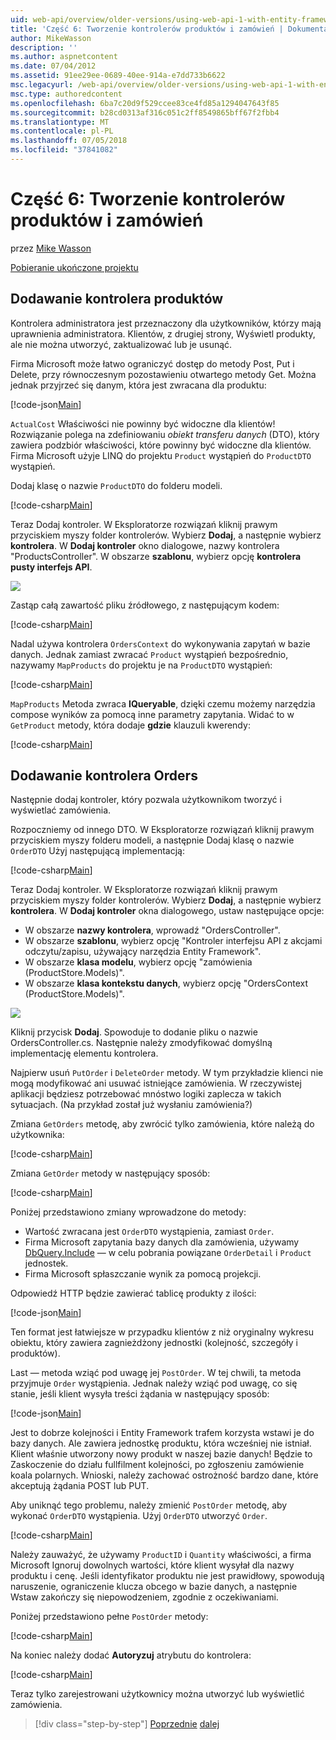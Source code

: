 ```yaml
---
uid: web-api/overview/older-versions/using-web-api-1-with-entity-framework-5/using-web-api-with-entity-framework-part-6
title: 'Część 6: Tworzenie kontrolerów produktów i zamówień | Dokumentacja firmy Microsoft'
author: MikeWasson
description: ''
ms.author: aspnetcontent
ms.date: 07/04/2012
ms.assetid: 91ee29ee-0689-40ee-914a-e7dd733b6622
msc.legacyurl: /web-api/overview/older-versions/using-web-api-1-with-entity-framework-5/using-web-api-with-entity-framework-part-6
msc.type: authoredcontent
ms.openlocfilehash: 6ba7c20d9f529ccee83ce4fd85a1294047643f85
ms.sourcegitcommit: b28cd0313af316c051c2ff8549865bff67f2fbb4
ms.translationtype: MT
ms.contentlocale: pl-PL
ms.lasthandoff: 07/05/2018
ms.locfileid: "37841082"
---
```

<a name="part-6-creating-product-and-order-controllers"></a>Część 6: Tworzenie kontrolerów produktów i zamówień
====================
przez [Mike Wasson](https://github.com/MikeWasson)

[Pobieranie ukończone projektu](http://code.msdn.microsoft.com/ASP-NET-Web-API-with-afa30545)

## <a name="add-a-products-controller"></a>Dodawanie kontrolera produktów

Kontrolera administratora jest przeznaczony dla użytkowników, którzy mają uprawnienia administratora. Klientów, z drugiej strony, Wyświetl produkty, ale nie można utworzyć, zaktualizować lub je usunąć.

Firma Microsoft może łatwo ograniczyć dostęp do metody Post, Put i Delete, przy równoczesnym pozostawieniu otwartego metody Get. Można jednak przyjrzeć się danym, która jest zwracana dla produktu:

[!code-json[Main](using-web-api-with-entity-framework-part-6/samples/sample1.json?highlight=1)]

`ActualCost` Właściwości nie powinny być widoczne dla klientów! Rozwiązanie polega na zdefiniowaniu *obiekt transferu danych* (DTO), który zawiera podzbiór właściwości, które powinny być widoczne dla klientów. Firma Microsoft użyje LINQ do projektu `Product` wystąpień do `ProductDTO` wystąpień.

Dodaj klasę o nazwie `ProductDTO` do folderu modeli.

[!code-csharp[Main](using-web-api-with-entity-framework-part-6/samples/sample2.cs)]

Teraz Dodaj kontroler. W Eksploratorze rozwiązań kliknij prawym przyciskiem myszy folder kontrolerów. Wybierz **Dodaj**, a następnie wybierz **kontrolera**. W **Dodaj kontroler** okno dialogowe, nazwy kontrolera &quot;ProductsController&quot;. W obszarze **szablonu**, wybierz opcję **kontrolera pusty interfejs API**.

![](using-web-api-with-entity-framework-part-6/_static/image1.png)

Zastąp całą zawartość pliku źródłowego, z następującym kodem:

[!code-csharp[Main](using-web-api-with-entity-framework-part-6/samples/sample3.cs)]

Nadal używa kontrolera `OrdersContext` do wykonywania zapytań w bazie danych. Jednak zamiast zwracać `Product` wystąpień bezpośrednio, nazywamy `MapProducts` do projektu je na `ProductDTO` wystąpień:

[!code-csharp[Main](using-web-api-with-entity-framework-part-6/samples/sample4.cs?highlight=1)]

`MapProducts` Metoda zwraca **IQueryable**, dzięki czemu możemy narzędzia compose wyników za pomocą inne parametry zapytania. Widać to w `GetProduct` metody, która dodaje **gdzie** klauzuli kwerendy:

[!code-csharp[Main](using-web-api-with-entity-framework-part-6/samples/sample5.cs?highlight=2)]

## <a name="add-an-orders-controller"></a>Dodawanie kontrolera Orders

Następnie dodaj kontroler, który pozwala użytkownikom tworzyć i wyświetlać zamówienia.

Rozpoczniemy od innego DTO. W Eksploratorze rozwiązań kliknij prawym przyciskiem myszy folderu modeli, a następnie Dodaj klasę o nazwie `OrderDTO` Użyj następującą implementacją:

[!code-csharp[Main](using-web-api-with-entity-framework-part-6/samples/sample6.cs)]

Teraz Dodaj kontroler. W Eksploratorze rozwiązań kliknij prawym przyciskiem myszy folder kontrolerów. Wybierz **Dodaj**, a następnie wybierz **kontrolera**. W **Dodaj kontroler** okna dialogowego, ustaw następujące opcje:

- W obszarze **nazwy kontrolera**, wprowadź "OrdersController".
- W obszarze **szablonu**, wybierz opcję "Kontroler interfejsu API z akcjami odczytu/zapisu, używający narzędzia Entity Framework".
- W obszarze **klasa modelu**, wybierz opcję &quot;zamówienia (ProductStore.Models)&quot;.
- W obszarze **klasa kontekstu danych**, wybierz opcję &quot;OrdersContext (ProductStore.Models)&quot;.

![](using-web-api-with-entity-framework-part-6/_static/image2.png)

Kliknij przycisk **Dodaj**. Spowoduje to dodanie pliku o nazwie OrdersController.cs. Następnie należy zmodyfikować domyślną implementację elementu kontrolera.

Najpierw usuń `PutOrder` i `DeleteOrder` metody. W tym przykładzie klienci nie mogą modyfikować ani usuwać istniejące zamówienia. W rzeczywistej aplikacji będziesz potrzebować mnóstwo logiki zaplecza w takich sytuacjach. (Na przykład został już wysłaniu zamówienia?)

Zmiana `GetOrders` metodę, aby zwrócić tylko zamówienia, które należą do użytkownika:

[!code-csharp[Main](using-web-api-with-entity-framework-part-6/samples/sample7.cs)]

Zmiana `GetOrder` metody w następujący sposób:

[!code-csharp[Main](using-web-api-with-entity-framework-part-6/samples/sample8.cs)]

Poniżej przedstawiono zmiany wprowadzone do metody:

- Wartość zwracana jest `OrderDTO` wystąpienia, zamiast `Order`.
- Firma Microsoft zapytania bazy danych dla zamówienia, używamy [DbQuery.Include](https://msdn.microsoft.com/library/gg696395) — w celu pobrania powiązane `OrderDetail` i `Product` jednostek.
- Firma Microsoft spłaszczanie wynik za pomocą projekcji.

Odpowiedź HTTP będzie zawierać tablicę produkty z ilości:

[!code-json[Main](using-web-api-with-entity-framework-part-6/samples/sample9.json)]

Ten format jest łatwiejsze w przypadku klientów z niż oryginalny wykresu obiektu, który zawiera zagnieżdżony jednostki (kolejność, szczegóły i produktów).

Last — metoda wziąć pod uwagę jej `PostOrder`. W tej chwili, ta metoda przyjmuje `Order` wystąpienia. Jednak należy wziąć pod uwagę, co się stanie, jeśli klient wysyła treści żądania w następujący sposób:

[!code-json[Main](using-web-api-with-entity-framework-part-6/samples/sample10.json)]

Jest to dobrze kolejności i Entity Framework trafem korzysta wstawi je do bazy danych. Ale zawiera jednostkę produktu, która wcześniej nie istniał. Klient właśnie utworzony nowy produkt w naszej bazie danych! Będzie to Zaskoczenie do działu fullfilment kolejności, po zgłoszeniu zamówienie koala polarnych. Wnioski, należy zachować ostrożność bardzo dane, które akceptują żądania POST lub PUT.

Aby uniknąć tego problemu, należy zmienić `PostOrder` metodę, aby wykonać `OrderDTO` wystąpienia. Użyj `OrderDTO` utworzyć `Order`.

[!code-csharp[Main](using-web-api-with-entity-framework-part-6/samples/sample11.cs)]

Należy zauważyć, że używamy `ProductID` i `Quantity` właściwości, a firma Microsoft Ignoruj dowolnych wartości, które klient wysyłał dla nazwy produktu i cenę. Jeśli identyfikator produktu nie jest prawidłowy, spowodują naruszenie, ograniczenie klucza obcego w bazie danych, a następnie Wstaw zakończy się niepowodzeniem, zgodnie z oczekiwaniami.

Poniżej przedstawiono pełne `PostOrder` metody:

[!code-csharp[Main](using-web-api-with-entity-framework-part-6/samples/sample12.cs)]

Na koniec należy dodać **Autoryzuj** atrybutu do kontrolera:

[!code-csharp[Main](using-web-api-with-entity-framework-part-6/samples/sample13.cs)]

Teraz tylko zarejestrowani użytkownicy można utworzyć lub wyświetlić zamówienia.

> [!div class="step-by-step"]
> [Poprzednie](using-web-api-with-entity-framework-part-5.md)
> [dalej](using-web-api-with-entity-framework-part-7.md)
